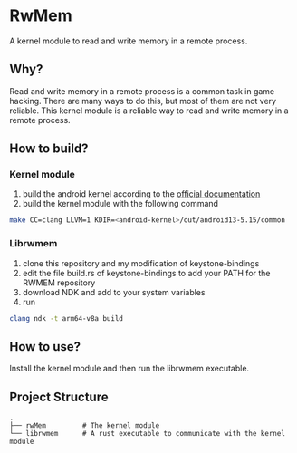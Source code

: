 # RwMem

A kernel module to read and write memory in a remote process.

## Why?

Read and write memory in a remote process is a common task in game hacking. There are many ways to do this, but most of them are not very reliable. This kernel module is a reliable way to read and write memory in a remote process.

## How to build?

### Kernel module

1. build the android kernel according to the [official documentation](https://source.android.com/docs/setup/build/building-kernels)
2. build the kernel module with the following command

```bash
make CC=clang LLVM=1 KDIR=<android-kernel>/out/android13-5.15/common 
```

### Librwmem

1. clone this repository and my modification of keystone-bindings
2. edit the file build.rs of keystone-bindings to add your PATH for the RWMEM repository
3. download NDK and add to your system variables
4. run 
```bash
clang ndk -t arm64-v8a build
```

## How to use?

Install the kernel module and then run the librwmem executable.

## Project Structure

```
.
├── rwMem         # The kernel module
└── librwmem      # A rust executable to communicate with the kernel module
```
